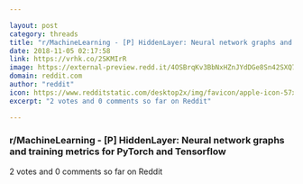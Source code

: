 ```yaml
---

layout: post
category: threads
title: "r/MachineLearning - [P] HiddenLayer: Neural network graphs and training metrics for PyTorch and Tensorflow"
date: 2018-11-05 02:17:58
link: https://vrhk.co/2SKMIrR
image: https://external-preview.redd.it/4OSBrqKv3BbNxHZnJYdDGe8Sn42SXQ7QFpQ8UQR2lqY.jpg?auto=webp&s=05d7b28e59687b81deeaf46ce4e5e517f5ec06dc
domain: reddit.com
author: "reddit"
icon: https://www.redditstatic.com/desktop2x/img/favicon/apple-icon-57x57.png
excerpt: "2 votes and 0 comments so far on Reddit"

---
```


### r/MachineLearning - [P] HiddenLayer: Neural network graphs and training metrics for PyTorch and Tensorflow

2 votes and 0 comments so far on Reddit
